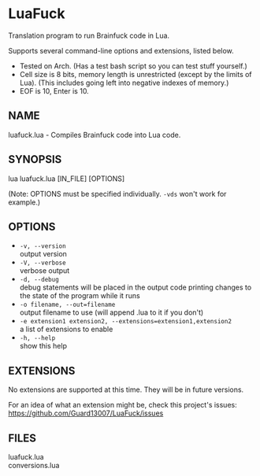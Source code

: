 # LuaFuck
Translation program to run Brainfuck code in Lua.

Supports several command-line options and extensions, listed below.

- Tested on Arch. (Has a test bash script so you can test stuff yourself.)
- Cell size is 8 bits, memory length is unrestricted (except by the limits of Lua).
  (This includes going left into negative indexes of memory.)
- EOF is 10, Enter is 10.

## NAME
luafuck.lua - Compiles Brainfuck code into Lua code.

## SYNOPSIS
lua luafuck.lua [IN_FILE] [OPTIONS]

(Note: OPTIONS must be specified individually. `-vds` won't work for example.)

## OPTIONS
- `-v, --version`<br>
  output version
- `-V, --verbose`<br>
  verbose output
- `-d, --debug`<br>
  debug statements will be placed in the output code printing changes to
  the state of the program while it runs
- `-o filename, --out=filename`<br>
  output filename to use (will append .lua to it if you don't)
- `-e extension1 extension2, --extensions=extension1,extension2`<br>
  a list of extensions to enable
- `-h, --help`<br>
  show this help

## EXTENSIONS
No extensions are supported at this time. They will be in future versions.

For an idea of what an extension might be, check this project's issues:
https://github.com/Guard13007/LuaFuck/issues

## FILES
luafuck.lua<br>
conversions.lua
